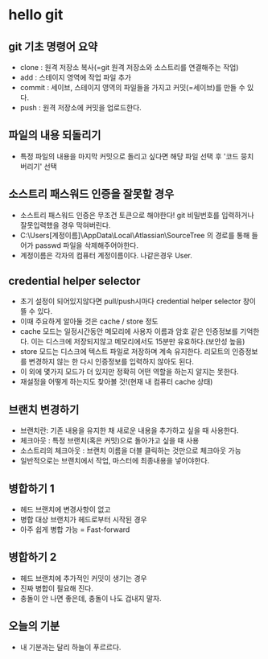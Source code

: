 # hello git

## git 기초 명령어 요약

- clone : 원격 저장소 복사(=git 원격 저장소와 소스트리를 연결해주는 작업)
- add : 스테이지 영역에 작업 파일 추가
- commit : 세이브, 스테이지 영역의 파일들을 가지고 커밋(=세이브)를 만들 수 있다.
- push : 원격 저장소에 커밋을 업로드한다.

## 파일의 내용 되돌리기

- 특정 파일의 내용을 마지막 커밋으로 돌리고 싶다면 해당 파일 선택 후 '코드 뭉치 버리기' 선택

## 소스트리 패스워드 인증을 잘못할 경우

- 소스트리 패스워드 인증은 무조건 토큰으로 해야한다! git 비밀번호를 입력하거나 잘못입력했을 경우 막혀버린다.
- C:\Users\[계정이름]\AppData\Local\Atlassian\SourceTree
의 경로를 통해 들어가 passwd 파일을 삭제해주어야한다. 
- 계정이름은 각자의 컴퓨터 계정이름이다. 나같은경우 User.

## credential helper selector

- 초기 설정이 되어있지않다면 pull/push시마다  credential helper selector 창이 뜰 수 있다.
- 이때 주요하게 알아둘 것은 cache / store 정도
- cache 모드는 일정시간동안 메모리에 사용자 이름과 암호 같은 인증정보를 기억한다. 이는 디스크에 저장되지않고 메모리에서도 15분만 유효하다.(보안성 높음)
- store 모드는 디스크에 텍스트 파일로 저장하며 계속 유지한다. 리모트의 인증정보를 변경하지 않는 한 다시 인증정보를 입력하지 않아도 된다.
- 이 외에 몇가지 모드가 더 있지만 정확히 어떤 역할을 하는지 알지는 못한다.
- 재설정을 어떻게 하는지도 찾아볼 것!(현재 내 컴퓨터 cache 상태)

## 브랜치 변경하기

- 브랜치란: 기존 내용을 유지한 채 새로운 내용을 추가하고 싶을 때 사용한다.
- 체크아웃 :  특정 브랜치(혹은 커밋)으로 돌아가고 싶을 때 사용
- 소스트리의 체크아웃 : 브랜치 이름을 더블 클릭하는 것만으로 체크아웃 가능
- 일반적으로는 브랜치에서 작업, 마스터에 최종내용을 넣어야한다. 

## 병합하기 1

- 헤드 브랜치에 변경사항이 없고 
- 병합 대상 브랜치가 헤드로부터 시작된 경우
- 아주 쉽게 병합 가능 = Fast-forward

## 병합하기 2

- 헤드 브랜치에 추가적인 커밋이 생기는 경우
- 진짜 병합이 필요해 진다.
- 충돌이 안 나면 좋은데, 충돌이 나도 겁내지 말자.

## 오늘의 기분

- 내 기분과는 달리 하늘이 푸르르다.
